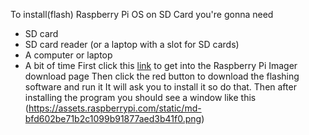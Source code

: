 To install(flash) Raspberry Pi OS on SD Card you're gonna need
- SD card
- SD card reader (or a laptop with a slot for SD cards)
- A computer or laptop
- A bit of time
First click this [link](https://www.raspberrypi.com/software/) to get into the Raspberry Pi Imager download page
Then click the red button to download the flashing software and run it
It will ask you to install it so do that.
Then after installing the program you should see a window like this
(https://assets.raspberrypi.com/static/md-bfd602be71b2c1099b91877aed3b41f0.png)

